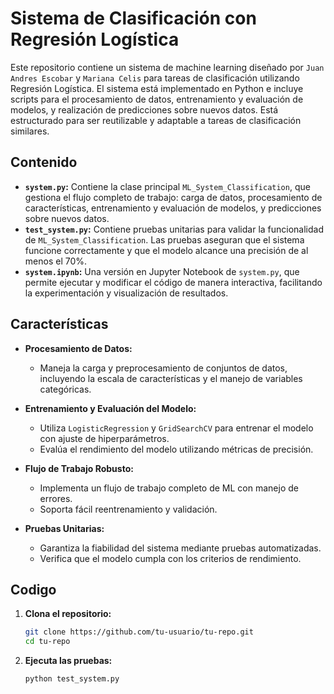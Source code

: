# Sistema de Clasificación con Regresión Logística

Este repositorio contiene un sistema de machine learning diseñado por `Juan Andres Escobar` y `Mariana Celis` para tareas de clasificación utilizando Regresión Logística. El sistema está implementado en Python e incluye scripts para el procesamiento de datos, entrenamiento y evaluación de modelos, y realización de predicciones sobre nuevos datos. Está estructurado para ser reutilizable y adaptable a tareas de clasificación similares.

## Contenido

- **`system.py`:** Contiene la clase principal `ML_System_Classification`, que gestiona el flujo completo de trabajo: carga de datos, procesamiento de características, entrenamiento y evaluación de modelos, y predicciones sobre nuevos datos.
- **`test_system.py`:** Contiene pruebas unitarias para validar la funcionalidad de `ML_System_Classification`. Las pruebas aseguran que el sistema funcione correctamente y que el modelo alcance una precisión de al menos el 70%.
- **`system.ipynb`:** Una versión en Jupyter Notebook de `system.py`, que permite ejecutar y modificar el código de manera interactiva, facilitando la experimentación y visualización de resultados.

## Características

- **Procesamiento de Datos:** 
  - Maneja la carga y preprocesamiento de conjuntos de datos, incluyendo la escala de características y el manejo de variables categóricas.
  
- **Entrenamiento y Evaluación del Modelo:**
  - Utiliza `LogisticRegression` y `GridSearchCV` para entrenar el modelo con ajuste de hiperparámetros.
  - Evalúa el rendimiento del modelo utilizando métricas de precisión.

- **Flujo de Trabajo Robusto:**
  - Implementa un flujo de trabajo completo de ML con manejo de errores.
  - Soporta fácil reentrenamiento y validación.

- **Pruebas Unitarias:**
  - Garantiza la fiabilidad del sistema mediante pruebas automatizadas.
  - Verifica que el modelo cumpla con los criterios de rendimiento.

## Codigo

1. **Clona el repositorio:**
   ```bash
   git clone https://github.com/tu-usuario/tu-repo.git
   cd tu-repo

1. **Ejecuta las pruebas:**
   ```bash
   python test_system.py
